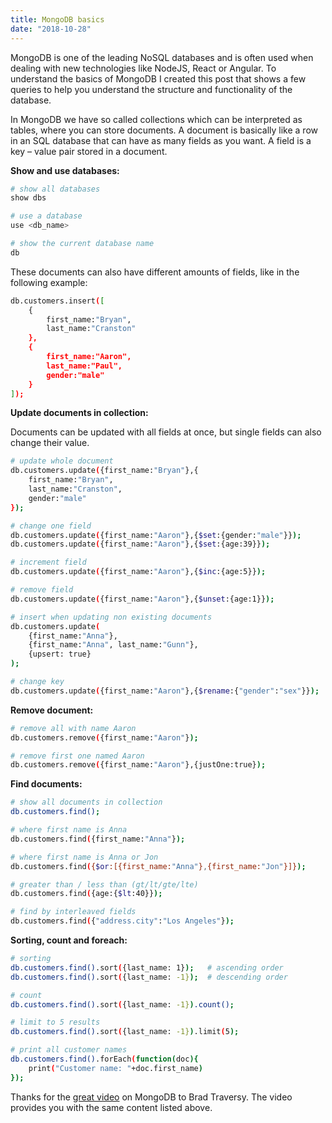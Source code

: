 ```yaml
---
title: MongoDB basics
date: "2018-10-28"
---
```


MongoDB is one of the leading NoSQL databases and is often used when dealing
with new technologies like NodeJS, React or Angular. To understand the basics
of MongoDB I created this post that shows a few queries to help you understand
the structure and functionality of the database.

In MongoDB we have so called collections which can be interpreted as tables, where
you can store documents. A document is basically like a row in an SQL database that
can have as many fields as you want. A field is a key – value pair stored in a document.

**Show and use databases:**

```bash
# show all databases
show dbs

# use a database
use <db_name>

# show the current database name
db
```

These documents can also have different amounts of fields, like in the following example:

```bash
db.customers.insert([
    {
        first_name:"Bryan",
        last_name:"Cranston"
    },
    {
        first_name:"Aaron",
        last_name:"Paul",
        gender:"male"
    }
]);
```

**Update documents in collection:**

Documents can be updated with all fields at once, but single fields can also change their value.

```bash
# update whole document
db.customers.update({first_name:"Bryan"},{
    first_name:"Bryan",
    last_name:"Cranston",
    gender:"male"
});

# change one field
db.customers.update({first_name:"Aaron"},{$set:{gender:"male"}});
db.customers.update({first_name:"Aaron"},{$set:{age:39}});

# increment field
db.customers.update({first_name:"Aaron"},{$inc:{age:5}});

# remove field
db.customers.update({first_name:"Aaron"},{$unset:{age:1}});

# insert when updating non existing documents
db.customers.update(
    {first_name:"Anna"},
    {first_name:"Anna", last_name:"Gunn"},
    {upsert: true}
);

# change key
db.customers.update({first_name:"Aaron"},{$rename:{"gender":"sex"}});
```

**Remove document:**

```bash
# remove all with name Aaron
db.customers.remove({first_name:"Aaron"});

# remove first one named Aaron
db.customers.remove({first_name:"Aaron"},{justOne:true});
```

**Find documents:**

```bash
# show all documents in collection
db.customers.find();

# where first name is Anna
db.customers.find({first_name:"Anna"});

# where first name is Anna or Jon
db.customers.find({$or:[{first_name:"Anna"},{first_name:"Jon"}]});

# greater than / less than (gt/lt/gte/lte)
db.customers.find({age:{$lt:40}});

# find by interleaved fields
db.customers.find({"address.city":"Los Angeles"});
```

**Sorting, count and foreach:**

```bash
# sorting
db.customers.find().sort({last_name: 1});   # ascending order
db.customers.find().sort({last_name: -1});  # descending order

# count
db.customers.find().sort({last_name: -1}).count();

# limit to 5 results
db.customers.find().sort({last_name: -1}).limit(5);

# print all customer names
db.customers.find().forEach(function(doc){
    print("Customer name: "+doc.first_name)
});
```

Thanks for the [great video](https://youtu.be/pWbMrx5rVBE) on MongoDB to Brad Traversy.
The video provides you with the same content listed above.
